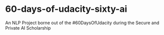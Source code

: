# 60-days-of-udacity-sixty-ai
An NLP Project borne out of the #60DaysOfUdacity during the Secure and Private AI Scholarship
